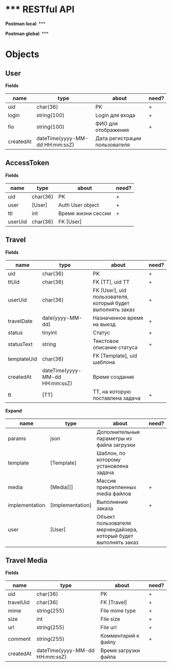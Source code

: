 *** RESTful API
=======================

**Postman local**: ***

**Postman global**: ***


Objects
==========


## User

**Fields**

| name      | type                              | about                         | need? |
|-----------|-----------------------------------|-------------------------------|-------|
| uid       | char(36)                          | PK                            | +     |
| login     | string(100)                       | Login для входа               | +     |
| fio       | string(100)                       | ФИО для отображения           | +     |
| createdAt | dateTime(yyyy-MM-dd HH:mm:ssZ)    | Дата регистрации пользователя |       |


## AccessToken

**Fields**

| name      | type      | about                 | need? |
|-----------|-----------|-----------------------|-------|
| uid       | char(36)  | PK                    | +     | 
| user      | [User]    | Auth User object      | +     |
| ttl       | int       | Время жизни сессии    | +     |
| userUid   | char(36)  | FK [User]             |       |

## Travel

**Fields**

| name          | type                              | about                                                         | need? |
|---------------|-----------------------------------|---------------------------------------------------------------|-------|
| uid           | char(36)                          | PK                                                            | +     |
| ttUid         | char(36)                          | FK [TT], uid ТТ                                               | +     |
| userUid       | char(36)                          | FK [User], uid пользователя, который будет выполнять заказ    | +     |
| travelDate    | date(yyyy-MM-dd)                  | Назначенное время на выезд                                    | +     |
| status        | tinyint                           | Статус                                                        | +     |
| statusText    | string                            | Текстовое описание статуса                                    | +     |
| templateUid   | char(36)                          | FK [Template], uid шаблона                                    |       |
| createdAt     | dateTime(yyyy-MM-dd HH:mm:ssZ)    | Время создания                                                |       |
| tt            | [TT]                              | ТТ, на которую поставлена задача                              | +     |

**Expand**

| name              | type              | about                                                             | need? |
|-------------------|-------------------|-------------------------------------------------------------------|-------|
| params            | json              | Дополнительные параметры из файла загрузки                        |       |
| template          | [Template]        | Шаблон, по которому установлена задача                            |       |
| media             | [Media][]         | Массив прикрепленных media файлов                                 | +     |
| implementation    | [Implementation]  | Выполнение заказа                                                 | +     |
| user              | [User]            | Объект пользователя мерчендайзера, который будет выполнять заказ  |       |

## Travel Media

**Fields**

| name          | type                              | about                 | need? |
|---------------|-----------------------------------|-----------------------|-------|
| uid           | char(36)                          | PK                    | +     |
| travelUid     | char(36)                          | FK [Travel]           | +     |
| mime          | string(255)                       | File mime type        | +     |
| size          | int                               | File size             | +     |
| url           | string(255)                       | File url              | +     |
| comment       | string(255)                       | Комментарий к файлу   | +     |
| createdAt     | dateTime(yyyy-MM-dd HH:mm:ssZ)    | Время загрузки файла  |       |